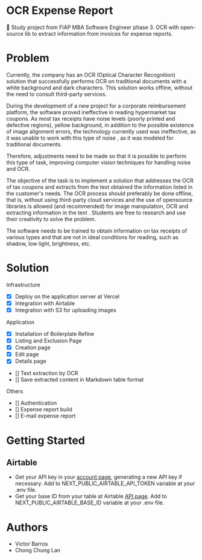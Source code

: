 # OCR Expense Report

🔬 Study project from FIAP MBA Software Engineer phase 3. OCR with open-source lib to extract information from invoices for expense reports.

# Problem

Currently, the company has an OCR (Optical Character Recognition) solution that successfully performs OCR on traditional documents with a white background and dark characters. This solution works offline, without the need to consult third-party services.

During the development of a new project for a corporate reimbursement platform, the software proved ineffective in reading hypermarket tax coupons. As most tax receipts have noise levels (poorly printed and defective regions), yellow background, in addition to the possible existence of image alignment errors, the technology currently used was ineffective, as it was unable to work with this type of noise , as it was modeled for traditional documents.

Therefore, adjustments need to be made so that it is possible to perform this type of task, improving computer vision techniques for handling noise and OCR.

The objective of the task is to implement a solution that addresses the OCR of tax coupons and extracts from the text obtained the information listed in the customer's needs. The OCR process should preferably be done offline, that is, without using third-party cloud services and the use of opensource libraries is allowed (and recommended) for image manipulation, OCR and extracting information in the text . Students are free to research and use their creativity to solve the problem.

The software needs to be trained to obtain information on tax receipts of various types and that are not in ideal conditions for reading, such as shadow, low light, brightness, etc.

# Solution

Infrastructure
- [x] Deploy on the application server at Vercel
- [x] Integration with Airtable
- [x] Integration with S3 for uploading images

Application
- [x] Installation of Boilerplate Refine
- [x] Listing and Exclusion Page
- [x] Creation page
- [x] Edit page
- [x] Details page
- [] Text extraction by OCR
- [] Save extracted content in Markdown table format

Others
- [] Authentication
- [] Expense report build
- [] E-mail expense report

# Getting Started

## Airtable

- Get your API key in your [account page](https://airtable.com/account), generating a new API key if necessary. Add to NEXT_PUBLIC_AIRTABLE_API_TOKEN variable at your .env file.
- Get your base ID from your table at Airtable [API page](https://airtable.com/api). Add to NEXT_PUBLIC_AIRTABLE_BASE_ID variable at your .env file.

# Authors

- Victor Barros
- Chong Chung Lan
